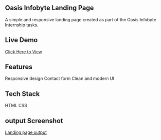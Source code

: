 ## Oasis Infobyte Landing Page
A simple and responsive landing page created as part of the Oasis Infobyte Internship tasks.

## Live Demo
[Click Here to View]( https://anjalibehara.github.io/OIBSIP_web_developement_-_designing_task1/)

## Features
Responsive design
Contact form
Clean and modern UI
## Tech Stack
HTML
CSS
## output Screenshot
[Landing page output](screenshot.png)
